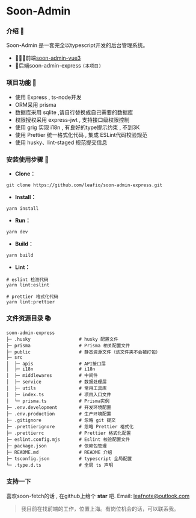 # Soon-Admin

### 介绍 📖

Soon-Admin 是一套完全以typescript开发的后台管理系统。

- 🧑‍🤝‍🧑前端[soon-admin-vue3](https://github.com/leafio/soon-admin-vue3)
- 👭后端soon-admin-express `(本项目)`

### 项目功能 🔨

- 使用 Express , ts-node开发
- ORM采用 prisma
- 数据库采用 sqlite ,请自行替换成自己需要的数据库
- 权限授权采用 express-jwt , 支持接口级权限控制
- 使用 grig 实现 i18n , 有良好的type提示约束 , 不到3K
- 使用 Prettier 统一格式化代码 , 集成 ESLint代码校验规范
- 使用 husky、lint-staged 规范提交信息

### 安装使用步骤 📔

- **Clone：**

```text
git clone https://github.com/leafio/soon-admin-express.git
```

- **Install：**

```text
yarn install
```

- **Run：**

```text
yarn dev
```

- **Build：**

```
yarn build
```

- **Lint：**

```text
# eslint 检测代码
yarn lint:eslint

# prettier 格式化代码
yarn lint:prettier
```

### 文件资源目录 📚

```text
soon-admin-express
├─ .husky                  # husky 配置文件
├─ prisma                  # Prisma 相关配置文件
├─ public                  # 静态资源文件（该文件夹不会被打包）
├─ src
│  ├─ apis                 # API接口层
│  ├─ i18n                 # i18n
│  ├─ middlewares          # 中间件
│  ├─ service              # 数据处理层
│  ├─ utils                # 常用工具库
│  ├─ index.ts             # 项目入口文件
│  └─ prisma.ts            # Prisma实例
├─ .env.development        # 开发环境配置
├─ .env.production         # 生产环境配置
├─ .gitignore              # 忽略 git 提交
├─ .prettierignore         # 忽略 Prettier 格式化
├─ .prettierrc             # Prettier 格式化配置
├─ eslint.config.mjs       # Eslint 校验配置文件
├─ package.json            # 依赖包管理
├─ README.md               # README 介绍
├─ tsconfig.json           # typescript 全局配置
└─ .type.d.ts              # 全局 ts 声明

```

### 支持一下

喜欢soon-fetch的话 , 在github上给个 **star** 吧.
Email: leafnote@outlook.com

> 我目前在找前端的工作，位置上海。有岗位机会的话，可以联系我。
